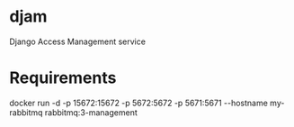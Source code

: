 # djam
Django Access Management service

# Requirements
 docker run -d -p 15672:15672 -p 5672:5672 -p 5671:5671 --hostname my-rabbitmq rabbitmq:3-management

